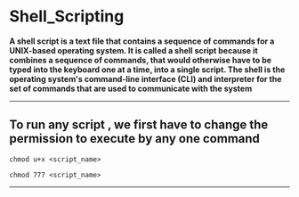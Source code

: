 # Shell_Scripting

**A shell script is a text file that contains a sequence of commands for a UNIX-based operating system. 
It is called a shell script because it combines a sequence of commands, that would otherwise have to be typed into the keyboard one at a time, 
into a single script. The shell is the operating system's command-line interface (CLI) and interpreter for the set of commands that are used to 
communicate with the system**</br>

---

**To run any script , we first have to change the permission to execute by any one command**
---
``chmod u+x <script_name>``


``chmod 777 <script_name>``

---   
  
  
